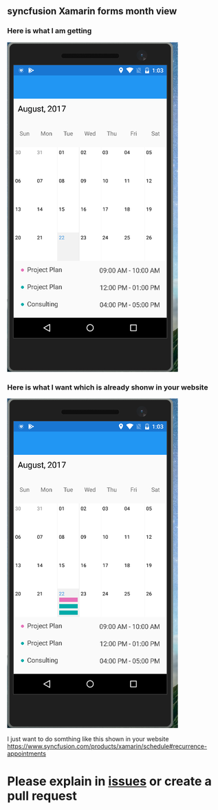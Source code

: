 ## syncfusion Xamarin forms month view


### Here is what I am getting
![Image of what I am getting](./screenshots/whatIamgetting.PNG)

### Here is what I want which is already shonw in your website
![Image of what I want](./screenshots/whatIwant.png)


I just want to do somthing like this shown in your website 
https://www.syncfusion.com/products/xamarin/schedule#recurrence-appointments


# Please explain in [issues](https://github.com/vasani-arpit/Syncfusion.ScheduleMonthViewRendering/issues/new) or create a pull request
